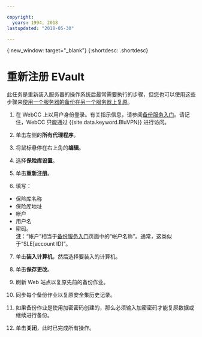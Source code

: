 ```yaml
---

copyright:
  years: 1994, 2018
lastupdated: "2018-05-30"

---
```

{:new_window: target="_blank"}
{:shortdesc: .shortdesc}

# 重新注册 EVault

此任务是重新装入服务器的操作系统后最常需要执行的步骤，但您也可以使用这些步骤来[使用一个服务器的备份在另一个服务器上复原](restore-from-another-computer.html)。

1. 在 WebCC 上以用户身份登录。有关指示信息，请参阅[备份服务入门](/docs/infrastructure/Backup/index.html)。请记住，WebCC 只能通过 {{site.data.keyword.BluVPN}} 进行访问。

2. 单击左侧的**所有代理程序**。

3. 将鼠标悬停在右上角的**编辑**。

4. 选择**保险库设置**。

5. 单击**重新注册**。

6. 填写： 
  - 保险库名称
  - 保险库地址
  - 帐户
  - 用户名
  - 密码。<br/>
  **注**：“帐户”相当于[备份服务入门](index.html)页面中的“帐户名称”。通常，这类似于“SLE[account ID]”。

7. 单击**装入计算机**，然后选择要装入的计算机。

8. 单击**保存更改**。

9. 刷新 Web 站点以复原先前的备份作业。

10. 同步每个备份作业以复原安全集历史记录。 

11. 如果备份作业是使用加密密码创建的，那么必须输入加密密码才能复原数据或继续进行备份。

12. 单击**关闭**，此时已完成所有操作。
